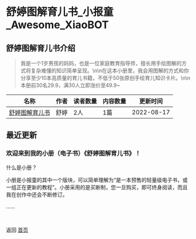 # 舒婷图解育儿书_小报童_Awesome_XiaoBOT

## 舒婷图解育儿书介绍
> 我是一个1岁男孩的妈妈，也是一位家庭教育指导师，擅长用手绘图解的方式将复杂难懂的知识简单呈现。\n\n在这本小册里，我会用图解的方式和你分享至少10本高质量的育儿书籍，不低于50张原创手绘育儿知识卡片。\n\n本册前30名29.9，满30人立即涨价至49.9~  
  


|名称|作者|读者数量|内容数量|更新时间|
|---|---|---|---|---|
|[舒婷图解育儿书](https://xiaobot.net/p/shuting01?refer=0b133df9-27dc-423b-8101-639049001c13)|舒婷|2人|1篇|2022-08-17|

## 最近更新
### 欢迎来到我的小册（电子书）《舒婷图解育儿书》！

什么是小册？

小册是小报童的其中一个版块，可以简单理解为“是一本预售的轻量级电子书，或一组正在更新的教程”。小册采用的是买断制，您一旦购买，即可终身阅读，而且我在创作中还会不断修订。

......


<a href="https://github.com/Reno9527/awesome-xiaobot" style="color: white; text-decoration: none;">awesome-xiaobot</a>

返回 [首页](../README.md)
